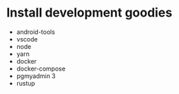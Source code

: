 # Install development goodies

- android-tools
- vscode
- node
- yarn
- docker
- docker-compose
- pgmyadmin 3
- rustup

